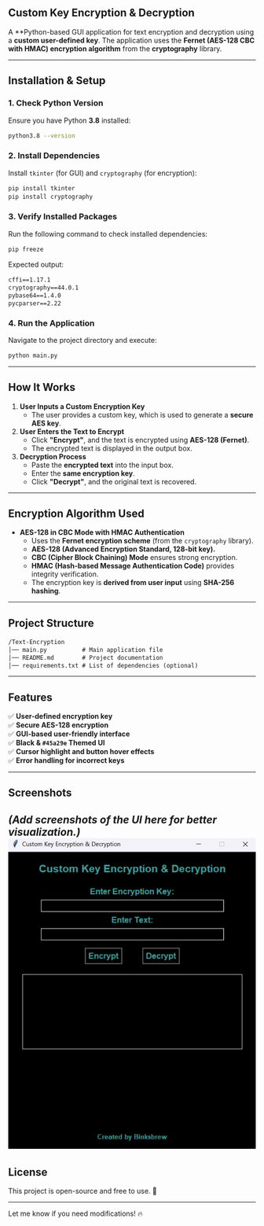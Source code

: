 
## Custom Key Encryption & Decryption
A **Python-based GUI application for text encryption and decryption using a **custom user-defined key**. The application uses the **Fernet (AES-128 CBC with HMAC) encryption algorithm** from the **cryptography** library.

---

## **Installation & Setup**

### **1. Check Python Version**
Ensure you have Python **3.8** installed:
```sh
python3.8 --version
```

### **2. Install Dependencies**
Install `tkinter` (for GUI) and `cryptography` (for encryption):
```sh
pip install tkinter
pip install cryptography
```

### **3. Verify Installed Packages**
Run the following command to check installed dependencies:
```sh
pip freeze
```
Expected output:
```
cffi==1.17.1
cryptography==44.0.1
pybase64==1.4.0
pycparser==2.22
```

### **4. Run the Application**
Navigate to the project directory and execute:
```sh
python main.py
```

---

## **How It Works**
1. **User Inputs a Custom Encryption Key**  
   - The user provides a custom key, which is used to generate a **secure AES key**.
2. **User Enters the Text to Encrypt**  
   - Click **"Encrypt"**, and the text is encrypted using **AES-128 (Fernet)**.
   - The encrypted text is displayed in the output box.
3. **Decryption Process**  
   - Paste the **encrypted text** into the input box.
   - Enter the **same encryption key**.
   - Click **"Decrypt"**, and the original text is recovered.

---

## **Encryption Algorithm Used**
- **AES-128 in CBC Mode with HMAC Authentication**
  - Uses the **Fernet encryption scheme** (from the `cryptography` library).
  - **AES-128 (Advanced Encryption Standard, 128-bit key).**
  - **CBC (Cipher Block Chaining) Mode** ensures strong encryption.
  - **HMAC (Hash-based Message Authentication Code)** provides integrity verification.
  - The encryption key is **derived from user input** using **SHA-256 hashing**.

---

## **Project Structure**
```
/Text-Encryption
│── main.py          # Main application file
│── README.md        # Project documentation
│── requirements.txt # List of dependencies (optional)
```

---

## **Features**
✅ **User-defined encryption key**  
✅ **Secure AES-128 encryption**  
✅ **GUI-based user-friendly interface**  
✅ **Black & `#45a29e` Themed UI**  
✅ **Cursor highlight and button hover effects**  
✅ **Error handling for incorrect keys**  

---

## **Screenshots**
*(Add screenshots of the UI here for better visualization.)*
![UI](image.png)
---

## **License**
This project is open-source and free to use. 🚀

---

Let me know if you need modifications! 🔥